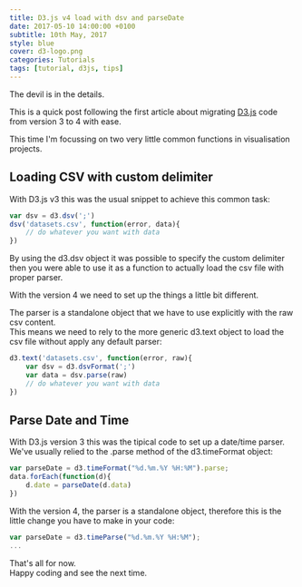 ```yaml
---
title: D3.js v4 load with dsv and parseDate
date: 2017-05-10 14:00:00 +0100
subtitle: 10th May, 2017
style: blue
cover: d3-logo.png
categories: Tutorials
tags: [tutorial, d3js, tips]
---
```


The devil is in the details.

This is a quick post following the first article about migrating [D3.js](https://d3js.org/) code from  version 3 to 4 with ease.

This time I'm focussing on two very little common functions in visualisation projects.

## Loading CSV with custom delimiter

With D3.js v3 this was the usual snippet to achieve this common task:

```javascript
var dsv = d3.dsv(';')
dsv('datasets.csv', function(error, data){
	// do whatever you want with data
})
```

By using the d3.dsv object it was possible to specify the custom delimiter then you were able to use it as a function to actually load the csv file with proper parser.

With the version 4 we need to set up the things a little bit different.

The parser is a standalone object that we have to use explicitly with the raw csv content.   
This means we need to rely to the more generic d3.text object to load the csv file without apply any default parser:

```javascript
d3.text('datasets.csv', function(error, raw){
	var dsv = d3.dsvFormat(';')
	var data = dsv.parse(raw)
    // do whatever you want with data
})
```



## Parse Date and Time

With D3.js version 3 this was the tipical code to set up a date/time parser. We've usually relied to the .parse method of the d3.timeFormat object:

```javascript
var parseDate = d3.timeFormat("%d.%m.%Y %H:%M").parse;
data.forEach(function(d){
	d.date = parseDate(d.data)
})
```

With the version 4, the parser is a standalone object, therefore this is the little change you have to make in your code:

```javascript
var parseDate = d3.timeParse("%d.%m.%Y %H:%M");
...
```

That's all for now.  
Happy coding and see the next time.